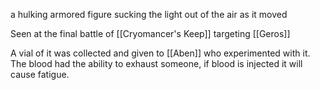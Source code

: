 a hulking armored figure sucking the light out of the air as it moved

Seen at the final battle of [[Cryomancer's Keep]] targeting [[Geros]]

A vial of it was collected and given to [[Aben]] who experimented with it. The blood had the ability to exhaust someone, if blood is injected it will cause fatigue.